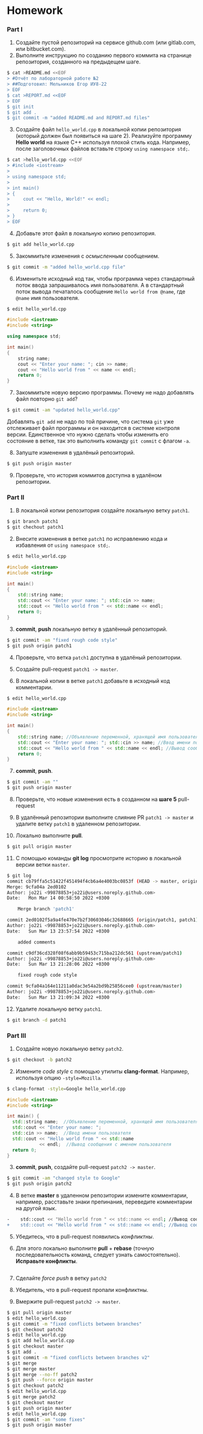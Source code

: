 # Homework

### Part I

1. Создайте пустой репозиторий на сервисе github.com (или gitlab.com, или bitbucket.com).
2. Выполните инструкцию по созданию первого коммита на странице репозитория, созданного на предыдещем шаге.

```bash
$ cat >README.md <<EOF
> #Отчёт по лабораторной работе №2
> ##Подготовил: Мельников Егор ИУ8-22
> EOF
$ cat >REPORT.md <<EOF
> EOF
$ git init
$ git add .
$ git commit -m "added README.md and REPORT.md files"
```

3. Создайте файл `hello_world.cpp` в локальной копии репозитория (который должен был появиться на шаге 2). Реализуйте программу **Hello world** на языке C++ используя плохой стиль кода. Например, после заголовочных файлов вставьте строку `using namespace std;`.

```bash
$ cat >hello_world.cpp <<EOF
> #include <iostream>
> 
> using namespace std;
> 
> int main()
> {
>     cout << "Hello, World!" << endl;
>
>     return 0;
> }
> EOF
```

4. Добавьте этот файл в локальную копию репозитория.

```bash
$ git add hello_world.cpp
```

5. Закоммитьте изменения с *осмысленным* сообщением.

```bash
$ git commit -m "added hello_world.cpp file"
```

6. Изменитьте исходный код так, чтобы программа через стандартный поток ввода запрашивалось имя пользователя. А в стандартный поток вывода печаталось сообщение `Hello world from @name`, где `@name` имя пользователя.

```bash
$ edit hello_world.cpp
```

```cpp
#include <iostream>
#include <string>

using namespace std;

int main()
{
	string name;
	cout << "Enter your name: "; cin >> name;
	cout << "Hello world from " << name << endl;
	return 0;
}
```

7. Закоммитьте новую версию программы. Почему не надо добавлять файл повторно `git add`?

```bash
$ git commit -am "updated hello_world.cpp"
```

Добавлять `git add` не надо по той причине, что система `git` уже отслеживает файл программы и он находится в системе контроля версии. Единственное что нужно сделать чтобы изменить его состояние в ветке, так это выполнить команду `git commit` с флагом `-a`.

8. Запуште изменения в удалёный репозиторий.

```bash
$ git push origin master
```

9. Проверьте, что история коммитов доступна в удалёном репозитории.

### Part II

1. В локальной копии репозитория создайте локальную ветку `patch1`.

```bash
$ git branch patch1
$ git chechout patch1
```

2. Внесите изменения в ветке `patch1` по исправлению кода и избавления от `using namespace std;`.

```bash
$ edit hello_world.cpp
```

```cpp
#include <iostream>
#include <string>

int main()
{
    std::string name;
    std::cout << "Enter your name: "; std::cin >> name;
    std::cout << "Hello world from " << std::name << endl;
    return 0;
}
```

3. **commit**, **push** локальную ветку в удалённый репозиторий.

```bash
$ git commit -am "fixed rough code style"
$ git push origin patch1
```

4. Проверьте, что ветка `patch1` доступна в удалёный репозитории.

5. Создайте pull-request `patch1 -> master`.

6. В локальной копии в ветке `patch1` добавьте в исходный код комментарии.

```bash
$ edit hello_world.cpp
```

```cpp
#include <iostream>
#include <string>

int main()
{
    std::string name; //Объявление переменной, хранящей имя пользователя
    std::cout << "Enter your name: "; std::cin >> name; //Ввод имени пользователя
    std::cout << "Hello world from " << std::name << endl; //Вывод сообщения с именеи=м пользователя
    return 0;
}
```

7. **commit**, **push**.

```bash
$ git commit -am ""
$ git push origin master
```

8. Проверьте, что новые изменения есть в созданном на **шаге 5** pull-request

9. В удалённый репозитории выполните  слияние PR `patch1 -> master` и удалите ветку `patch1` в удаленном репозитории.

10. Локально выполните **pull**.

```bash
$ git pull origin master
```

11. С помощью команды **git log** просмотрите историю в локальной версии ветки `master`.

```bash
$ git log
commit cb79ffa5c51422f451494f4cb6a4e4003bc0853f (HEAD -> master, origin/master, origin/HEAD)
Merge: 9cfa04a 2ed0102
Author: jo22i <99878853+jo22i@users.noreply.github.com>
Date:   Mon Mar 14 00:58:50 2022 +0300

    Merge branch 'patch1'

commit 2ed0102f5a9a4fe470e7b2f30603046c32688665 (origin/patch1, patch1)
Author: jo22i <99878853+jo22i@users.noreply.github.com>
Date:   Sun Mar 13 23:57:54 2022 +0300

    added comments

commit c9df36cd328f08f6abb9b59453c715ba212dc561 (upstream/patch1)
Author: jo22i <99878853+jo22i@users.noreply.github.com>
Date:   Sun Mar 13 21:28:06 2022 +0300

    fixed rough code style

commit 9cfa04a164e11211a0dac3e54a2bd9b25856cee0 (upstream/master)
Author: jo22i <99878853+jo22i@users.noreply.github.com>
Date:   Sun Mar 13 21:09:34 2022 +0300
```

12. Удалите локальную ветку `patch1`.

```bash
$ git branch -d patch1
```

### Part III

1. Создайте новую локальную ветку `patch2`.

```bash
$ git checkout -b patch2
```

2. Измените *code style* с помощью утилиты **clang-format**. Например, используя опцию `-style=Mozilla`.

```bash
$ clang-format -style=Google hello_world.cpp
```

```cpp
#include <iostream>
#include <string>

int main() {
  std::string name;  //Объявление переменной, хранящей имя пользователя
  std::cout << "Enter your name: ";
  std::cin >> name;  //Ввод имени пользователя
  std::cout << "Hello world from " << std::name
            << endl;  //Вывод сообщения с именем пользователя
  return 0;
}
```

3. **commit**, **push**, создайте pull-request `patch2 -> master`.

```bash
$ git commit -am "changed style to Google"
$ git push origin patch2
```

4. В ветке **master** в удаленном репозитории измените комментарии, например, расставьте знаки препинания, переведите комментарии на другой язык.

```bash
-	 std::cout << "Hello world from " << std::name << endl; //Вывод сообщения с именеи=м пользователя
+    std::cout << "Hello world from " << std::name << endl; //Вывод сообщения с именем пользователя
```

5. Убедитесь, что в pull-request появились *конфликтны*.



6. Для этого локально выполните **pull** + **rebase** (точную последовательность команд, следует узнать самостоятельно). **Исправьте конфликты**.

```bash

```

7. Сделайте *force push* в ветку `patch2`



8. Убедитель, что в pull-request пропали конфликтны. 



9. Вмержите pull-request `patch2 -> master`.

```bash
$ git pull origin master
$ edit hello_world.cpp
$ git commit -m "fixed conflicts between branches"
$ git checkout patch2
$ edit hello_world.cpp
$ git add hello_world.cpp
$ git checkout master
$ git add .
$ git commit -m "fixed conflicts between branches v2"
$ git merge
$ git merge master
$ git merge --no-ff patch2
$ git push --force origin master
$ git checkout patch2
$ edit hello_world.cpp
$ git merge patch2
$ git checkout master
$ git push origin master
$ edit hello_world.cpp
$ git commit -am "some fixes"
$ git push origin master
```

